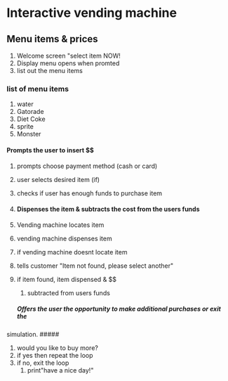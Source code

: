# Interactive vending machine #

## Menu items & prices ##

1. Welcome screen "select item NOW!
1. Display menu opens when promted
1. list out the menu items

### list of menu items ###

1. water
2. Gatorade
3. Diet Coke
4. sprite
5. Monster

#### Prompts the user to insert $$ ####

1. prompts choose payment method (cash or card)
1. user selects desired item (if)
1. checks if user has enough funds to purchase item
1. #### Dispenses the item & subtracts the cost from the users funds #####

1. Vending machine locates item
1. vending machine dispenses item
1. if vending machine doesnt locate item
1. tells customer "Item not found, please select another"
1. if item found, item dispensed & $$
    1. subtracted from users funds

    ##### Offers the user the opportunity to make additional purchases or exit the
simulation. #####
1. would you like to buy more?
1. if yes then repeat the loop
1. if no, exit the loop
    1. print"have a nice day!" 


